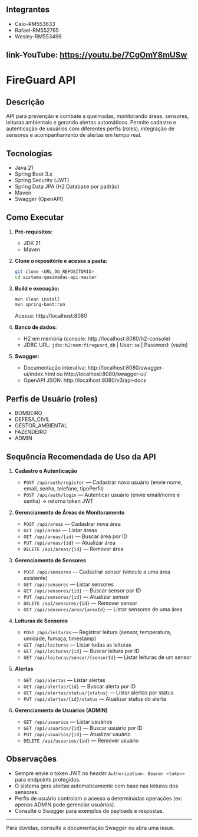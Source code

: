 ## Integrantes
- Caio-RM553633
- Rafael-RM552765
- Wesley-RM553496

## link-YouTube: https://youtu.be/7CgOmY8mUSw


# FireGuard API

## Descrição

API para prevenção e combate a queimadas, monitorando áreas, sensores, leituras ambientais e gerando alertas automáticos. Permite cadastro e autenticação de usuários com diferentes perfis (roles), integração de sensores e acompanhamento de alertas em tempo real.

## Tecnologias
- Java 21
- Spring Boot 3.x
- Spring Security (JWT)
- Spring Data JPA (H2 Database por padrão)
- Maven
- Swagger (OpenAPI)

## Como Executar

1. **Pré-requisitos:**
   - JDK 21
   - Maven

2. **Clone o repositório e acesse a pasta:**
   ```bash
   git clone <URL_DO_REPOSITORIO>
   cd sistema-queimadas-api-master
   ```

3. **Build e execução:**
   ```bash
   mvn clean install
   mvn spring-boot:run
   ```
   Acesse: http://localhost:8080

4. **Banco de dados:**
   - H2 em memória (console: http://localhost:8080/h2-console)
   - JDBC URL: `jdbc:h2:mem:fireguard_db` | User: `sa` | Password: (vazio)

5. **Swagger:**
   - Documentação interativa: http://localhost:8080/swagger-ui/index.html ou http://localhost:8080/swagger-ui/
   - OpenAPI JSON: http://localhost:8080/v3/api-docs

## Perfis de Usuário (roles)
- BOMBEIRO
- DEFESA_CIVIL
- GESTOR_AMBIENTAL
- FAZENDEIRO
- ADMIN

## Sequência Recomendada de Uso da API

1. **Cadastro e Autenticação**
   - `POST /api/auth/register` — Cadastrar novo usuário (envie nome, email, senha, telefone, tipoPerfil)
   - `POST /api/auth/login` — Autenticar usuário (envie email/nome e senha) → retorna token JWT

2. **Gerenciamento de Áreas de Monitoramento**
   - `POST /api/areas` — Cadastrar nova área
   - `GET /api/areas` — Listar áreas
   - `GET /api/areas/{id}` — Buscar área por ID
   - `PUT /api/areas/{id}` — Atualizar área
   - `DELETE /api/areas/{id}` — Remover área

3. **Gerenciamento de Sensores**
   - `POST /api/sensores` — Cadastrar sensor (vincule a uma área existente)
   - `GET /api/sensores` — Listar sensores
   - `GET /api/sensores/{id}` — Buscar sensor por ID
   - `PUT /api/sensores/{id}` — Atualizar sensor
   - `DELETE /api/sensores/{id}` — Remover sensor
   - `GET /api/sensores/area/{areaId}` — Listar sensores de uma área

4. **Leituras de Sensores**
   - `POST /api/leituras` — Registrar leitura (sensor, temperatura, umidade, fumaça, timestamp)
   - `GET /api/leituras` — Listar todas as leituras
   - `GET /api/leituras/{id}` — Buscar leitura por ID
   - `GET /api/leituras/sensor/{sensorId}` — Listar leituras de um sensor

5. **Alertas**
   - `GET /api/alertas` — Listar alertas
   - `GET /api/alertas/{id}` — Buscar alerta por ID
   - `GET /api/alertas/status/{status}` — Listar alertas por status
   - `PUT /api/alertas/{id}/status` — Atualizar status do alerta

6. **Gerenciamento de Usuários (ADMIN)**
   - `GET /api/usuarios` — Listar usuários
   - `GET /api/usuarios/{id}` — Buscar usuário por ID
   - `PUT /api/usuarios/{id}` — Atualizar usuário
   - `DELETE /api/usuarios/{id}` — Remover usuário

## Observações
- Sempre envie o token JWT no header `Authorization: Bearer <token>` para endpoints protegidos.
- O sistema gera alertas automaticamente com base nas leituras dos sensores.
- Perfis de usuário controlam o acesso a determinadas operações (ex: apenas ADMIN pode gerenciar usuários).
- Consulte o Swagger para exemplos de payloads e respostas.

---

Para dúvidas, consulte a documentação Swagger ou abra uma issue.
